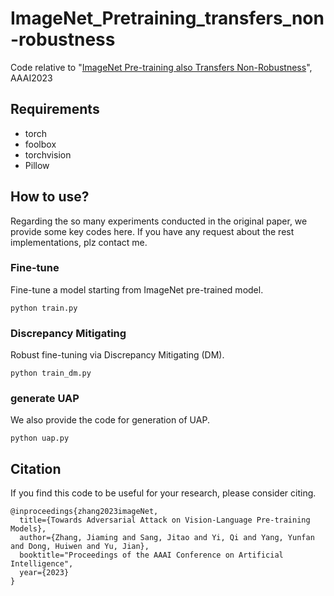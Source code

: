 # ImageNet_Pretraining_transfers_non-robustness
Code relative to "[ImageNet Pre-training also Transfers Non-Robustness](https://arxiv.org/abs/2106.10989)", AAAI2023

## Requirements
- torch
- foolbox
- torchvision
- Pillow

## How to use?

Regarding the so many experiments conducted in the original paper, we provide some key codes here. 
If you have any request about the rest implementations, plz contact me.

### Fine-tune
Fine-tune a model starting from ImageNet pre-trained model.
```
python train.py
```

### Discrepancy Mitigating
Robust fine-tuning via Discrepancy Mitigating (DM).
```
python train_dm.py
```

### generate UAP
We also provide the code for generation of UAP.
```
python uap.py
```

## Citation
If you find this code to be useful for your research, please consider citing.
```
@inproceedings{zhang2023imageNet,
  title={Towards Adversarial Attack on Vision-Language Pre-training Models},
  author={Zhang, Jiaming and Sang, Jitao and Yi, Qi and Yang, Yunfan and Dong, Huiwen and Yu, Jian},
  booktitle="Proceedings of the AAAI Conference on Artificial Intelligence",
  year={2023}
}
```